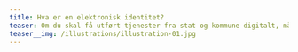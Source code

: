 ```yaml
---
title: Hva er en elektronisk identitet?
teaser: Om du skal få utført tjenester fra stat og kommune digitalt, må du ha en elektronisk ID for å kunne logge deg inn. Denne bekrefter at du er den du utgir deg for å være. MinID er en personlig elektronisk ID som gir tilgang til offentlige tjenester.
teaser__img: /illustrations/illustration-01.jpg
---
```



